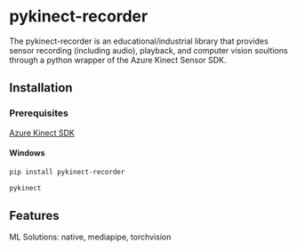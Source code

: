 # pykinect-recorder

The pykinect-recorder is an educational/industrial library that provides sensor recording (including audio), playback, and computer vision soultions through a python wrapper of the Azure Kinect Sensor SDK.

## Installation

### Prerequisites

[Azure Kinect SDK](https://github.com/microsoft/Azure-Kinect-Sensor-SDK/blob/develop/docs/usage.md)

#### Windows

```bash
pip install pykinect-recorder

pykinect
```

## Features

ML Solutions: native, mediapipe, torchvision